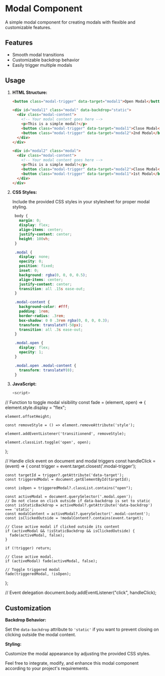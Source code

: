 # Modal Component

A simple modal component for creating modals with flexible and customizable features.

## Features

- Smooth modal transitions
- Customizable backdrop behavior
- Easily trigger multiple modals

## Usage

1. **HTML Structure:**

   ```html
   <button class="modal-trigger" data-target="modal1">Open Modal</button>

   <div id="modal1" class="modal" data-backdrop="static">
     <div class="modal-content">
       <!-- Your modal content goes here -->
       <p>This is a simple modal!</p>
       <button class="modal-trigger" data-target="modal1">Close Modal</button>
       <button class="modal-trigger" data-target="modal2">2nd Modal</button>
     </div>
   </div>

   <div id="modal2" class="modal">
     <div class="modal-content">
       <!-- Your modal content goes here -->
       <p>This is a simple modal!</p>
       <button class="modal-trigger" data-target="modal2">Close Modal</button>
       <button class="modal-trigger" data-target="modal1">1st Modal</button>
     </div>
   </div>
   
2. **CSS Styles:**

   Include the provided CSS styles in your stylesheet for proper modal styling.

   ```css
    body {
      margin: 0;
      display: flex;
      align-items: center;
      justify-content: center;
      height: 100vh;
    }

    .modal {
      display: none;
      opacity: 0;
      position: fixed;
      inset: 0;
      background: rgba(0, 0, 0, 0.5);
      align-items: center;
      justify-content: center;
      transition: all .15s ease-out;
    }

    .modal-content {
      background-color: #fff;
      padding: 1rem;
      border-radius: .3rem;
      box-shadow: 0 0 .3rem rgba(0, 0, 0, 0.3);
      transform: translateY(-50px);
      transition: all .3s ease-out;
    }

    .modal.open {
      display: flex;
      opacity: 1;
    }

    .modal.open .modal-content {
      transform: translateY(0);
    }

3. **JavaScript:**

   ```javascript
   <script>
  // Function to toggle modal visibility
  const fade = (element, open) => {
    element.style.display = "flex";

    element.offsetHeight;

    const removeStyle = () => element.removeAttribute('style');

    element.addEventListener('transitionend', removeStyle);

    element.classList.toggle('open', open);
  };

  // Handle click event on document and modal triggers
  const handleClick = (event) => {
    const trigger = event.target.closest('.modal-trigger');

    const targetId = trigger?.getAttribute('data-target');
    const triggeredModal = document.getElementById(targetId);

    const isOpen = triggeredModal?.classList.contains("open");

    const activeModal = document.querySelector('.modal.open');
    // Do not close on click outside if data-backdrop is set to static
    const isStaticBackdrop = activeModal?.getAttribute('data-backdrop') === 'static';
    const modalContent = activeModal?.querySelector('.modal-content');
    const isClickedOutside = !modalContent?.contains(event.target);

    // Close active modal if clicked outside its content
    if (activeModal && !isStaticBackdrop && isClickedOutside) {
      fade(activeModal, false);
    }

    if (!trigger) return;

    // Close active modal.
    if (activeModal) fade(activeModal, false);

    // Toggle triggered modal
    fade(triggeredModal, !isOpen);
  };

  // Event delegation
  document.body.addEventListener("click", handleClick);
</script>

## Customization

**Backdrop Behavior:**

Set the `data-backdrop` attribute to `'static'` if you want to prevent closing on clicking outside the modal content.

**Styling:**

Customize the modal appearance by adjusting the provided CSS styles.

Feel free to integrate, modify, and enhance this modal component according to your project's requirements.
